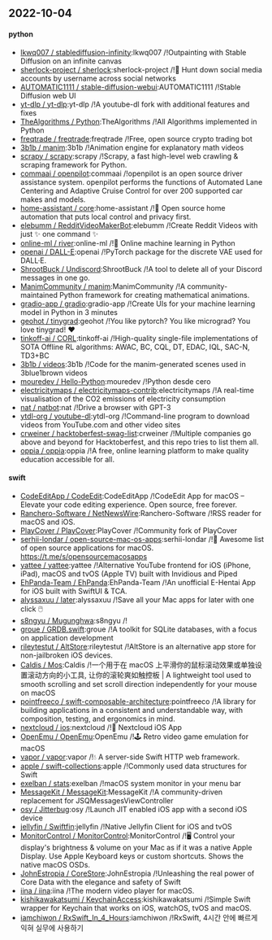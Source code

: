 ## 2022-10-04

#### python
* [lkwq007 / stablediffusion-infinity](https://github.com/lkwq007/stablediffusion-infinity):lkwq007 /!Outpainting with Stable Diffusion on an infinite canvas
* [sherlock-project / sherlock](https://github.com/sherlock-project/sherlock):sherlock-project /!🔎
Hunt down social media accounts by username across social networks
* [AUTOMATIC1111 / stable-diffusion-webui](https://github.com/AUTOMATIC1111/stable-diffusion-webui):AUTOMATIC1111 /!Stable Diffusion web UI
* [yt-dlp / yt-dlp](https://github.com/yt-dlp/yt-dlp):yt-dlp /!A youtube-dl fork with additional features and fixes
* [TheAlgorithms / Python](https://github.com/TheAlgorithms/Python):TheAlgorithms /!All Algorithms implemented in Python
* [freqtrade / freqtrade](https://github.com/freqtrade/freqtrade):freqtrade /!Free, open source crypto trading bot
* [3b1b / manim](https://github.com/3b1b/manim):3b1b /!Animation engine for explanatory math videos
* [scrapy / scrapy](https://github.com/scrapy/scrapy):scrapy /!Scrapy, a fast high-level web crawling & scraping framework for Python.
* [commaai / openpilot](https://github.com/commaai/openpilot):commaai /!openpilot is an open source driver assistance system. openpilot performs the functions of Automated Lane Centering and Adaptive Cruise Control for over 200 supported car makes and models.
* [home-assistant / core](https://github.com/home-assistant/core):home-assistant /!🏡
Open source home automation that puts local control and privacy first.
* [elebumm / RedditVideoMakerBot](https://github.com/elebumm/RedditVideoMakerBot):elebumm /!Create Reddit Videos with just
✨
one command
✨
* [online-ml / river](https://github.com/online-ml/river):online-ml /!🌊
Online machine learning in Python
* [openai / DALL-E](https://github.com/openai/DALL-E):openai /!PyTorch package for the discrete VAE used for DALL·E.
* [ShrootBuck / Undiscord](https://github.com/ShrootBuck/Undiscord):ShrootBuck /!A tool to delete all of your Discord messages in one go.
* [ManimCommunity / manim](https://github.com/ManimCommunity/manim):ManimCommunity /!A community-maintained Python framework for creating mathematical animations.
* [gradio-app / gradio](https://github.com/gradio-app/gradio):gradio-app /!Create UIs for your machine learning model in Python in 3 minutes
* [geohot / tinygrad](https://github.com/geohot/tinygrad):geohot /!You like pytorch? You like micrograd? You love tinygrad!
❤️
* [tinkoff-ai / CORL](https://github.com/tinkoff-ai/CORL):tinkoff-ai /!High-quality single-file implementations of SOTA Offline RL algorithms: AWAC, BC, CQL, DT, EDAC, IQL, SAC-N, TD3+BC
* [3b1b / videos](https://github.com/3b1b/videos):3b1b /!Code for the manim-generated scenes used in 3blue1brown videos
* [mouredev / Hello-Python](https://github.com/mouredev/Hello-Python):mouredev /!Python desde cero
* [electricitymaps / electricitymaps-contrib](https://github.com/electricitymaps/electricitymaps-contrib):electricitymaps /!A real-time visualisation of the CO2 emissions of electricity consumption
* [nat / natbot](https://github.com/nat/natbot):nat /!Drive a browser with GPT-3
* [ytdl-org / youtube-dl](https://github.com/ytdl-org/youtube-dl):ytdl-org /!Command-line program to download videos from YouTube.com and other video sites
* [crweiner / hacktoberfest-swag-list](https://github.com/crweiner/hacktoberfest-swag-list):crweiner /!Multiple companies go above and beyond for Hacktoberfest, and this repo tries to list them all.
* [oppia / oppia](https://github.com/oppia/oppia):oppia /!A free, online learning platform to make quality education accessible for all.

#### swift
* [CodeEditApp / CodeEdit](https://github.com/CodeEditApp/CodeEdit):CodeEditApp /!CodeEdit App for macOS – Elevate your code editing experience. Open source, free forever.
* [Ranchero-Software / NetNewsWire](https://github.com/Ranchero-Software/NetNewsWire):Ranchero-Software /!RSS reader for macOS and iOS.
* [PlayCover / PlayCover](https://github.com/PlayCover/PlayCover):PlayCover /!Community fork of PlayCover
* [serhii-londar / open-source-mac-os-apps](https://github.com/serhii-londar/open-source-mac-os-apps):serhii-londar /!🚀
Awesome list of open source applications for macOS. https://t.me/s/opensourcemacosapps
* [yattee / yattee](https://github.com/yattee/yattee):yattee /!Alternative YouTube frontend for iOS (iPhone, iPad), macOS and tvOS (Apple TV) built with Invidious and Piped
* [EhPanda-Team / EhPanda](https://github.com/EhPanda-Team/EhPanda):EhPanda-Team /!An unofficial E-Hentai App for iOS built with SwiftUI & TCA.
* [alyssaxuu / later](https://github.com/alyssaxuu/later):alyssaxuu /!Save all your Mac apps for later with one click
🖱️
* [s8ngyu / Mugunghwa](https://github.com/s8ngyu/Mugunghwa):s8ngyu /!
* [groue / GRDB.swift](https://github.com/groue/GRDB.swift):groue /!A toolkit for SQLite databases, with a focus on application development
* [rileytestut / AltStore](https://github.com/rileytestut/AltStore):rileytestut /!AltStore is an alternative app store for non-jailbroken iOS devices.
* [Caldis / Mos](https://github.com/Caldis/Mos):Caldis /!一个用于在 macOS 上平滑你的鼠标滚动效果或单独设置滚动方向的小工具, 让你的滚轮爽如触控板 | A lightweight tool used to smooth scrolling and set scroll direction independently for your mouse on macOS
* [pointfreeco / swift-composable-architecture](https://github.com/pointfreeco/swift-composable-architecture):pointfreeco /!A library for building applications in a consistent and understandable way, with composition, testing, and ergonomics in mind.
* [nextcloud / ios](https://github.com/nextcloud/ios):nextcloud /!📱
Nextcloud iOS App
* [OpenEmu / OpenEmu](https://github.com/OpenEmu/OpenEmu):OpenEmu /!🕹
Retro video game emulation for macOS
* [vapor / vapor](https://github.com/vapor/vapor):vapor /!💧
A server-side Swift HTTP web framework.
* [apple / swift-collections](https://github.com/apple/swift-collections):apple /!Commonly used data structures for Swift
* [exelban / stats](https://github.com/exelban/stats):exelban /!macOS system monitor in your menu bar
* [MessageKit / MessageKit](https://github.com/MessageKit/MessageKit):MessageKit /!A community-driven replacement for JSQMessagesViewController
* [osy / Jitterbug](https://github.com/osy/Jitterbug):osy /!Launch JIT enabled iOS app with a second iOS device
* [jellyfin / Swiftfin](https://github.com/jellyfin/Swiftfin):jellyfin /!Native Jellyfin Client for iOS and tvOS
* [MonitorControl / MonitorControl](https://github.com/MonitorControl/MonitorControl):MonitorControl /!🖥
Control your display's brightness & volume on your Mac as if it was a native Apple Display. Use Apple Keyboard keys or custom shortcuts. Shows the native macOS OSDs.
* [JohnEstropia / CoreStore](https://github.com/JohnEstropia/CoreStore):JohnEstropia /!Unleashing the real power of Core Data with the elegance and safety of Swift
* [iina / iina](https://github.com/iina/iina):iina /!The modern video player for macOS.
* [kishikawakatsumi / KeychainAccess](https://github.com/kishikawakatsumi/KeychainAccess):kishikawakatsumi /!Simple Swift wrapper for Keychain that works on iOS, watchOS, tvOS and macOS.
* [iamchiwon / RxSwift_In_4_Hours](https://github.com/iamchiwon/RxSwift_In_4_Hours):iamchiwon /!RxSwift, 4시간 안에 빠르게 익혀 실무에 사용하기
